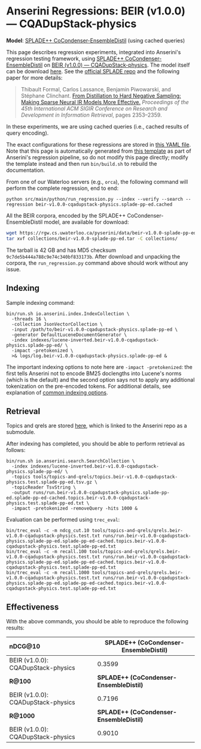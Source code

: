 # Anserini Regressions: BEIR (v1.0.0) &mdash; CQADupStack-physics

**Model**: [SPLADE++ CoCondenser-EnsembleDistil](https://arxiv.org/abs/2205.04733) (using cached queries)

This page describes regression experiments, integrated into Anserini's regression testing framework, using [SPLADE++ CoCondenser-EnsembleDistil](https://arxiv.org/abs/2205.04733) on [BEIR (v1.0.0) &mdash; CQADupStack-physics](http://beir.ai/).
The model itself can be download [here](https://huggingface.co/naver/splade-cocondenser-ensembledistil).
See the [official SPLADE repo](https://github.com/naver/splade) and the following paper for more details:

> Thibault Formal, Carlos Lassance, Benjamin Piwowarski, and Stéphane Clinchant. [From Distillation to Hard Negative Sampling: Making Sparse Neural IR Models More Effective.](https://dl.acm.org/doi/10.1145/3477495.3531857) _Proceedings of the 45th International ACM SIGIR Conference on Research and Development in Information Retrieval_, pages 2353–2359.

In these experiments, we are using cached queries (i.e., cached results of query encoding).

The exact configurations for these regressions are stored in [this YAML file](../../src/main/resources/regression/beir-v1.0.0-cqadupstack-physics.splade-pp-ed.cached.yaml).
Note that this page is automatically generated from [this template](../../src/main/resources/docgen/templates/beir-v1.0.0-cqadupstack-physics.splade-pp-ed.cached.template) as part of Anserini's regression pipeline, so do not modify this page directly; modify the template instead and then run `bin/build.sh` to rebuild the documentation.

From one of our Waterloo servers (e.g., `orca`), the following command will perform the complete regression, end to end:

```
python src/main/python/run_regression.py --index --verify --search --regression beir-v1.0.0-cqadupstack-physics.splade-pp-ed.cached
```

All the BEIR corpora, encoded by the SPLADE++ CoCondenser-EnsembleDistil model, are available for download:

```bash
wget https://rgw.cs.uwaterloo.ca/pyserini/data/beir-v1.0.0-splade-pp-ed.tar -P collections/
tar xvf collections/beir-v1.0.0-splade-pp-ed.tar -C collections/
```

The tarball is 42 GB and has MD5 checksum `9c7de5b444a788c9e74c340bf833173b`.
After download and unpacking the corpora, the `run_regression.py` command above should work without any issue.

## Indexing

Sample indexing command:

```
bin/run.sh io.anserini.index.IndexCollection \
  -threads 16 \
  -collection JsonVectorCollection \
  -input /path/to/beir-v1.0.0-cqadupstack-physics.splade-pp-ed \
  -generator DefaultLuceneDocumentGenerator \
  -index indexes/lucene-inverted.beir-v1.0.0-cqadupstack-physics.splade-pp-ed/ \
  -impact -pretokenized \
  >& logs/log.beir-v1.0.0-cqadupstack-physics.splade-pp-ed &
```

The important indexing options to note here are `-impact -pretokenized`: the first tells Anserini not to encode BM25 doclengths into Lucene's norms (which is the default) and the second option says not to apply any additional tokenization on the pre-encoded tokens.
For additional details, see explanation of [common indexing options](../../docs/common-indexing-options.md).

## Retrieval

Topics and qrels are stored [here](https://github.com/castorini/anserini-tools/tree/master/topics-and-qrels), which is linked to the Anserini repo as a submodule.

After indexing has completed, you should be able to perform retrieval as follows:

```
bin/run.sh io.anserini.search.SearchCollection \
  -index indexes/lucene-inverted.beir-v1.0.0-cqadupstack-physics.splade-pp-ed/ \
  -topics tools/topics-and-qrels/topics.beir-v1.0.0-cqadupstack-physics.test.splade-pp-ed.tsv.gz \
  -topicReader TsvString \
  -output runs/run.beir-v1.0.0-cqadupstack-physics.splade-pp-ed.splade-pp-ed-cached.topics.beir-v1.0.0-cqadupstack-physics.test.splade-pp-ed.txt \
  -impact -pretokenized -removeQuery -hits 1000 &
```

Evaluation can be performed using `trec_eval`:

```
bin/trec_eval -c -m ndcg_cut.10 tools/topics-and-qrels/qrels.beir-v1.0.0-cqadupstack-physics.test.txt runs/run.beir-v1.0.0-cqadupstack-physics.splade-pp-ed.splade-pp-ed-cached.topics.beir-v1.0.0-cqadupstack-physics.test.splade-pp-ed.txt
bin/trec_eval -c -m recall.100 tools/topics-and-qrels/qrels.beir-v1.0.0-cqadupstack-physics.test.txt runs/run.beir-v1.0.0-cqadupstack-physics.splade-pp-ed.splade-pp-ed-cached.topics.beir-v1.0.0-cqadupstack-physics.test.splade-pp-ed.txt
bin/trec_eval -c -m recall.1000 tools/topics-and-qrels/qrels.beir-v1.0.0-cqadupstack-physics.test.txt runs/run.beir-v1.0.0-cqadupstack-physics.splade-pp-ed.splade-pp-ed-cached.topics.beir-v1.0.0-cqadupstack-physics.test.splade-pp-ed.txt
```

## Effectiveness

With the above commands, you should be able to reproduce the following results:

| **nDCG@10**                                                                                                  | **SPLADE++ (CoCondenser-EnsembleDistil)**|
|:-------------------------------------------------------------------------------------------------------------|------------------------------------------|
| BEIR (v1.0.0): CQADupStack-physics                                                                           | 0.3599                                   |
| **R@100**                                                                                                    | **SPLADE++ (CoCondenser-EnsembleDistil)**|
| BEIR (v1.0.0): CQADupStack-physics                                                                           | 0.7196                                   |
| **R@1000**                                                                                                   | **SPLADE++ (CoCondenser-EnsembleDistil)**|
| BEIR (v1.0.0): CQADupStack-physics                                                                           | 0.9010                                   |
